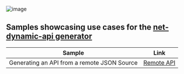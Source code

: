 ![image](https://user-images.githubusercontent.com/4077759/163690033-1c438867-e47b-4b0e-881e-667b61d58428.png)

## Samples showcasing use cases for the [net-dynamic-api generator](https://github.com/DeeJayTC/net-dynamic-api)

| Sample | Link | 
|--------|------|
| Generating an API from a remote JSON Source       | [Remote API](https://github.com/DeeJayTC/api-generator-samples/tree/main/remote-api)     | 
